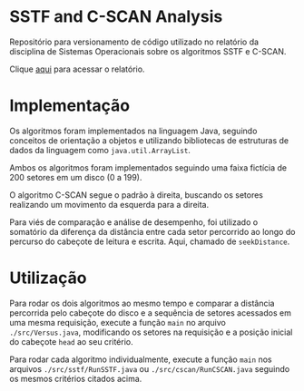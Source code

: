 # SSTF and C-SCAN Analysis

Repositório para versionamento de código utilizado no relatório da disciplina de Sistemas Operacionais sobre os algoritmos SSTF e C-SCAN.

Clique [aqui](https://docs.google.com/document/d/1yB46UXTxB3JjAze1ii0SP1VVJovRRW1g5hddzQgeCr4/edit?usp=sharing) para acessar o relatório.

# Implementação

Os algoritmos foram implementados na linguagem Java, seguindo conceitos de orientação a objetos e utilizando bibliotecas de estruturas de dados da linguagem como `java.util.ArrayList`.

Ambos os algoritmos foram implementados seguindo uma faixa fictícia de 200 setores em um disco (0 a 199).

O algoritmo C-SCAN segue o padrão à direita, buscando os setores realizando um movimento da esquerda para a direita.

Para viés de comparação e análise de desempenho, foi utilizado o somatório da diferença da distância entre cada setor percorrido ao longo do percurso do cabeçote de leitura e escrita.
Aqui, chamado de `seekDistance`.

# Utilização

Para rodar os dois algoritmos ao mesmo tempo e comparar a distância percorrida pelo cabeçote do disco e a sequência de setores acessados em uma mesma requisição,
execute a função `main` no arquivo `./src/Versus.java`, modificando os setores na requisição e a posição inicial do cabeçote `head` ao seu critério.

Para rodar cada algoritmo individualmente, execute a função `main` nos arquivos `./src/sstf/RunSSTF.java` ou `./src/cscan/RunCSCAN.java` seguindo os mesmos critérios
citados acima.
